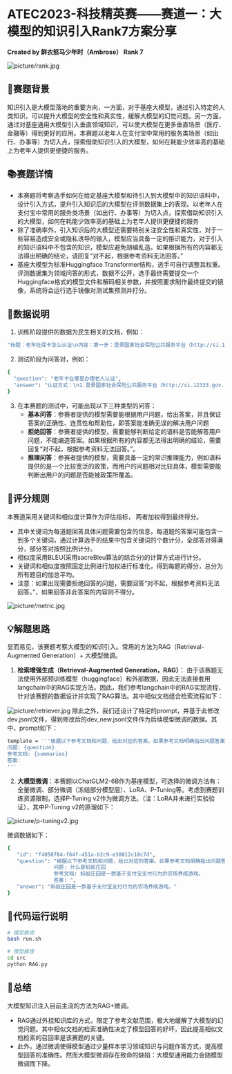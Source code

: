 # ATEC2023-科技精英赛——赛道一：大模型的知识引入Rank7方案分享
**Created by 鲜衣怒马少年时（Ambrose） Rank 7**

![picture/rank.jpg](picture/rank.jpg)
## 📝赛题背景
知识引入是大模型落地的重要方向，一方面，对于基座大模型，通过引入特定的人类知识，可以提升大模型的安全性和真实性，缓解大模型的幻觉问题。另一方面，通过对基座通用大模型引入垂直领域知识，可以使大模型在更多垂直场景（医疗、金融等）得到更好的应用。本赛题以老年人在支付宝中常用的服务类场景（如出行、办事等）为切入点，探索借助知识引入的大模型，如何在耗能少效率高的基础上为老年人提供更便捷的服务。

## 📚赛题详情
- 本赛题将考察选手如何在给定基座大模型和待引入到大模型中的知识语料中，设计引入方式，提升引入知识后的大模型在评测数据集上的表现。以老年人在支付宝中常用的服务类场景（如出行、办事等）为切入点，探索借助知识引入的大模型，如何在耗能少效率高的基础上为老年人提供更便捷的服务
- 除了准确率外，引入知识后的大模型还需要特别关注安全性和真实性，对于一些容易造成安全或隐私诱导的输入，模型应当具备一定的拒识能力，对于引入的知识语料中不包含的知识，模型应避免胡编乱造。如果根据所有的内容都无法得出明确的结论，请回复“对不起，根据参考资料无法回答。”
- 基座大模型为标准Huggingface Transformer结构，选手可自行调整其权重。评测数据集为领域问答的形式，数据不公开，选手最终需要提交一个Huggingface格式的模型文件和解码相关参数，并按照要求制作最终提交的镜像，系统将会运行选手镜像对测试集预测并打分。

## 📢数据说明
1. 训练阶段提供的数据为民生相关的文档，例如：
```bash
"标题：老年社保卡怎么认证\n内容：第一步：登录国家社会保险公共服务平台（http://si.12333.gov.cn），点击“待遇资格认证”栏目中的“人脸识别认证”。\n第二步：打开“认证确认”页面，同意协议后开始认证。首次认证点击“开始认证”按钮，根据提示完成下载和安装，安装完成后，刷新或重启浏览器。\n第三步：阅读认证引导，按要求完成指定动作，认证完成后会自动跳转至认证结果。\n该平台提供代他人认证功能，操作方式相同。\n无法在此平台完成认证，也可以通过“掌上12333”APP、电子社保卡进行认证。"
```
2. 测试阶段为问答对，例如：
```bash
{
  "question": "老年卡在哪里办理老人认证",
  "answer": "认证方式：\n1.登录国家社会保险公共服务平台（http://si.12333.gov.cn），点击“待遇资格认证”栏目中的“人脸识别认证”。\n2.打开“认证确认”页面，同意协议后开始认证。首次认证点击“开始认证”按钮，根据提示完成下载和安装，安装完成后，刷新或重启浏览器。\n3.阅读认证引导，按要求完成指定动作，认证完成后会自动跳转至认证结果。该平台提供代他人认证功能，操作方式相同。\n无法在此平台完成认证，也可以通过“掌上12333”APP、电子社保卡进行认证。"
}
```
3. 在本赛题的测试中，可能出现以下三种类型的问答：
   - **基本问答**：参赛者提供的模型需要能根据用户问题，给出答案，并且保证答案的正确性、连贯性和帮助性，即答案能准确无误的解决用户问题
   - **拒绝回答**：参赛者提供的模型，需要能够判断给定的语料是否能解答用户问题，不能编造答案。如果根据所有的内容都无法得出明确的结论，需要回复“对不起，根据参考资料无法回答。”。
   - **推理问答**：参赛者提供的模型，需要具备一定的常识推理能力，例如语料提供的是一个比较宽泛的政策，而用户的问题相对比较具体，模型需要能判断出用户的问题是否能被政策所覆盖。

## 🤖评分规则
本赛道采用关键词和相似度计算作为评估指标， 两者加权得到最终得分。
- 其中关键词为每道题回答具体问题需要包含的信息，每道题的答案可能包含一到多个关键词，通过计算选手的结果中包含关键词的个数计分，全部答对得满分，部分答对按照比例计分。
- 相似度采用BLEU(采用sacreBleu算法的综合分)的计算方式进行计分。
- 关键词和相似度按照固定比例进行加权进行标准化，得到每题的得分，总分为所有题目的加总平均。
- 注意：如果出现需要拒绝回答的问题，需要回答“对不起，根据参考资料无法回答。”，如果回答非此答案的内容则不得分。

![picture/metric.jpg](picture/metric.jpg)

## 💡解题思路
显而易见，该赛题考察大模型的知识引入。常用的方法为RAG（Retrieval-Augmented Generation）+ 大模型微调。
1. **检索增强生成（Retrieval-Augmented Generation，RAG）**：
由于该赛题无法使用外部预训练模型（huggingface）和外部数据，因此无法直接套用langchain中的RAG实现方法。因此，我们参考langchain中的RAG实现流程，针对该赛题的数据设计并实现了RAG算法。其中相似文档组合检索流程如下：

![picture/retriever.jpg](picture/retriever.jpg)
除此之外，我们还设计了特定的prompt，并基于此修改dev.jsonl文件，得到修改后的dev_new.jsonl文件作为后续模型微调的数据。其中，prompt如下：
   ```bash
   template = '''根据以下参考文档和问题，给出对应的答案。如果参考文档明确指出问题答案，请给出答案并保证答案的正确性、连贯性和完整性。如果根据参考文档无法得出明确的答案，请回答“对不起，根据参考资料无法回答。”。答案字数限定在512以内，仅回答与问题相关的答案即可。
   问题: {question}
   参考文档: {summaries}
   答案:
   '''
   ```

   2. **大模型微调**：本赛题以ChatGLM2-6B作为基座模型，可选择的微调方法有：全量微调、部分微调（冻结部分模型层）、LoRA、P-Tuning等。考虑到赛题训练资源限制，选择P-Tuning v2作为微调方法。（注：LoRA并未进行实验验证），其中P-Tuning v2的原理如下：
   
   ![picture/p-tuningv2.jpg](picture/p-tuningv2.jpg)

   微调数据如下：
   ```bash
   {
      "id": "f4050784-f64f-451a-b2c9-e30812c18c7d",
      "question": "根据以下参考文档和问题，给出对应的答案。如果参考文档明确指出问题答案，请给出答案并保证答案的正确性、连贯性和完整性。如果根据参考文档无法得出明确的答案，请回答“对不起，根据参考资料无法回答。”。答案字数限定在512以内，仅回答与问题相关的答案即可。
                  问题: 什么是蚂蚁庄园
                  参考文档: 蚂蚁庄园是一款基于支付宝支付行为的农场养成游戏。
                  答案: ",
      "answer": "蚂蚁庄园是一款基于支付宝支付行为的农场养成游戏。"
   }
   ```

## 🌟代码运行说明
```bash
# 模型微调
bash run.sh

# 模型推理
cd src
python RAG.py
```

## 🎉总结
大模型知识注入目前主流的方法为RAG+微调。
- RAG通过外挂知识库的方式，限定了参考文献范围，极大地缓解了大模型的幻觉问题。其中相似文档的检索准确性决定了模型回答的好坏，因此提高相似文档检索的召回率是该赛题的关键。
- 此外，通过微调使得模型通过少量样本学习领域知识与问题作答方式，提高模型回答的准确性。然而大模型微调存在致命的缺陷：大模型通用能力会随模型微调而下降。